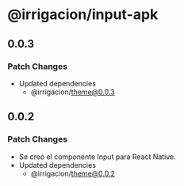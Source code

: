 # @irrigacion/input-apk

## 0.0.3

### Patch Changes

- Updated dependencies
    - @irrigacion/theme@0.0.3

## 0.0.2

### Patch Changes

- Se creó el componente Input para React Native.
- Updated dependencies
    - @irrigacion/theme@0.0.2
